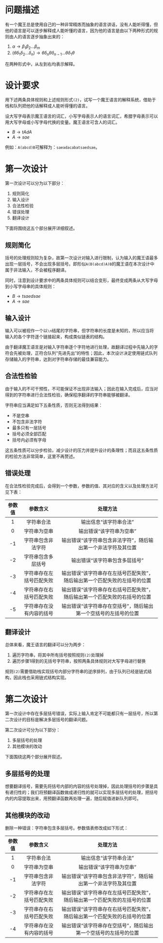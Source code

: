 # 问题描述
有一个魔王总是使用自己的一种非常精炼而抽象的语言讲话，没有人能听得懂，但他的语言是可以逐步解释成人能听懂的语言，因为他的语言是由以下两种形式的规则由人的语言逐步抽象出来的：

1. $\alpha\rightarrow\beta_1\beta_2...\beta_m$
2. $(\theta\delta_1\delta_2...\delta_n)\rightarrow\theta\delta_n\theta\delta_{n-1}...\theta\delta_1\theta$

在两种形式中，从左到右均表示解释。

# 设计要求
用下述两条具体规则和上述规则形式`(2)`，试写一个魔王语言的解释系统，借助于栈和队列把他的话解释成人能听得懂的语言。

设大写字母表示魔王语言的词汇，小写字母表示人的语言词汇，希腊字母表示可以用大写字母或小写字母代换的变量。魔王语言可含人的词汇。

- $B\rightarrow tAdA$
- $A\rightarrow sae$

例如：`A(abcd)B`可解释为：`saeadacabatsaedsae`。

# 第一次设计
第一次设计可以分为以下部分：

1. 规则简化
2. 输入设计
3. 合法性检验
4. 错误处理
5. 翻译设计

下面将围绕这五个部分展开详细叙述。

## 规则简化
括号的处理规则较为复杂，故第一次设计对输入进行限制，认为输入的魔王语最多出现一层括号，不会出现多层括号。即形似`A(B(abcd)A)B`的魔王语在本次设计中属于非法输入，不会被程序翻译。

同时，注意到设计要求中的两条具体规则可以结合变形，最终变成两条从大写字母到小写字母串的具体规则：

- $B\rightarrow tsaedsae$
- $A\rightarrow sae$

## 输入设计
输入可以被视作一个以`\n`结尾的字符串，但字符串的长度是未知的，所以应当将输入的各个字符逐个链接起来，构成类似链表的结构。

由于翻译魔王语言是对输入字符串逐个字符地进行处理，故翻译过程中先输入的字符会先被处理，正符合队列“先进先出”的特性；因此，本次设计决定使用链式队列存储输入的字符串，达到对字符串存储的最佳兼容能力。

## 合法性检验
由于输入的不可干预性，不可能保证不出现非法输入；因此在输入完成后，应当对得到的字符串进行合法性检验，确保程序翻译的字符串能够被翻译。

字符串应当满足如下五条性质，否则无法得到结果：

- 不是空串
- 不包含非法字符
- 最多只有一层括号
- 括号必须全部匹配
- 括号内必须有字母

这五条性质可以分步检验，减少设计的压力并提升设计的条理性；而且这五条性质的检验方法非常简单，这里不再赘述。

## 错误处理
在合法性检验完成后，会得到一个参数，参数的值、其对应的含义以及处理方法可见下表：

| 参数值 | 参数含义 | 处理方法 |
| :------: | :------: | :------: |
| 1 | 字符串合法 | 输出信息“该字符串合法” |
| 0 | 字符串为空串 | 输出错误“该字符串为空串” |
| -1 | 字符串包含非法字符 | 输出错误“该字符串包含非法字符”，随后输出第一个非法字符及其位置 |
| -2 | 字符串包含多层括号 | 输出错误“该字符串包含多层括号” |
| -3 | 字符串存在左括号匹配失败 | 输出错误“该字符串存在左括号匹配失败”，随后输出第一个匹配失败的左括号的位置 |
| -4 | 字符串存在右括号匹配失败 | 输出错误“该字符串存在右括号匹配失败”，随后输出第一个匹配失败的右括号的位置 |
| -5 | 字符串存在没有内容的括号 | 输出错误“该字符串存在空括号”，随后输出第一个空括号的左括号的位置 |

## 翻译设计
总体来看，魔王语言的翻译可以分为两步：

1. 遍历字符串，将其中所有括号按照规则`(2)`处理掉
2. 遍历步骤1得到的无括号字符串，按照两条具体规则对大写字母进行替换

规则`(2)`需要借助栈实现括号内部分字符串的逆序排列，由于队列已经是链式结构，因此栈也采用链式结构实现。

# 第二次设计
第一次设计中存在多层括号错误，实际上输入肯定不可能都只有一层括号，所以第二次设计的目标是解决多层括号的翻译问题。

第二次设计可分为以下部分：

1. 多层括号的处理
2. 其他模块的改动

下面围绕这两个部分展开叙述。

## 多层括号的处理
想要翻译括号，需要先将括号内部的内容的括号处理掉，因此处理括号的步骤是具有递归性的；我们将预翻译函数做成递归性的就可以实现多层括号的处理，把括号内的内容提取出来，用预翻译函数再处理一遍，随后赋值进新队列即可。

## 其他模块的改动
删除一种错误：字符串包含多层括号。参数值表修改成如下形式：

| 参数值 | 参数含义 | 处理方法 |
| :------: | :------: | :------: |
| 1 | 字符串合法 | 输出信息“该字符串合法” |
| 0 | 字符串为空串 | 输出错误“该字符串为空串” |
| -1 | 字符串包含非法字符 | 输出错误“该字符串包含非法字符”，随后输出第一个非法字符及其位置 |
| -2 | 字符串存在左括号匹配失败 | 输出错误“该字符串存在左括号匹配失败”，随后输出第一个匹配失败的左括号的位置 |
| -3 | 字符串存在右括号匹配失败 | 输出错误“该字符串存在右括号匹配失败”，随后输出第一个匹配失败的右括号的位置 |
| -4 | 字符串存在没有内容的括号 | 输出错误“该字符串存在空括号”，随后输出第一个空括号的左括号的位置 |